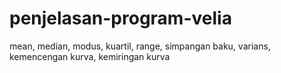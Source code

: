 # penjelasan-program-velia
mean, median, modus, kuartil, range, simpangan baku, varians, kemencengan kurva, kemiringan kurva
